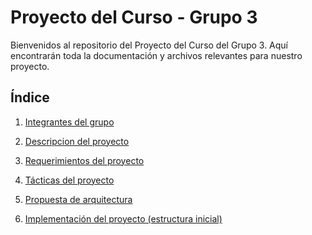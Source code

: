 # Proyecto del Curso - Grupo 3

Bienvenidos al repositorio del Proyecto del Curso del Grupo 3. Aquí encontrarán toda la documentación y archivos relevantes para nuestro proyecto.

## Índice

1. [Integrantes del grupo](Integrantes/Integrantes.md)

2. [Descripcion del proyecto](Proyecto/Descripcion.md)

3. [Requerimientos del proyecto](Proyecto/Requerimientos.md)

4. [Tácticas del proyecto](Proyecto/Tacticas.md)

5. [Propuesta de arquitectura]()

6. [Implementación del proyecto (estructura inicial)]()